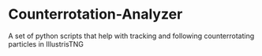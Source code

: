 # Counterrotation-Analyzer
A set of python scripts that help with tracking and following counterrotating particles in IllustrisTNG
